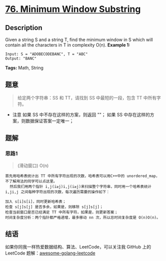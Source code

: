 # [76. Minimum Window Substring][title]

## Description

Given a string S and a string T, find the minimum window in S which will contain all the characters in T in complexity O(n).
**Example 1:**

```
Input: S = "ADOBECODEBANC", T = "ABC"
Output: "BANC"
```


**Tags:** Math, String

## 题意
>给定两个字符串：SS 和 TT，请找到 SS 中最短的一段，包含 TT 中所有字符。

- 注意
如果 SS 中不存在这样的方案，则返回 ""；
如果 SS 中存在这样的方案，则数据保证答案一定唯一；

## 题解

### 思路1
> (滑动窗口) O(n)

```
首先用哈希表统计出 TT 中所有字符出现的次数，哈希表可以用C++中的 unordered_map，不了解用法的同学可以点这里。
  然后我们用两个指针 i,j(i≥j)i,j(i≥j)来扫描整个字符串，同时用一个哈希表统计 i,ji,j 之间每种字符出现的次数，每次遍历需要的操作如下：
  
加入 s[i]s[i]，同时更新哈希表；
检查 s[j]s[j] 是否多余，如果是，则移除 s[j]s[j]；
检查当前窗口是否已经满足 TT 中所有字符，如果是，则更新答案；
时间复杂度分析：两个指针都严格递增，最多移动 nn 次，所以总时间复杂度是 O(n)O(n)。
```

## 结语

如果你同我一样热爱数据结构、算法、LeetCode，可以关注我 GitHub 上的 LeetCode 题解：[awesome-golang-leetcode][me]

[title]: https://leetcode.com/problems/two-sum/description/
[me]: https://github.com/kylesliu/awesome-golang-leetcode
